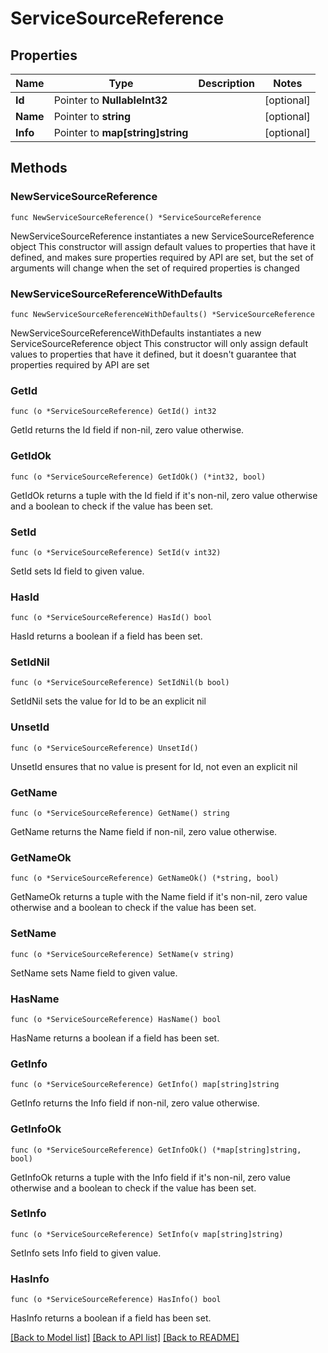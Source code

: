 # ServiceSourceReference

## Properties

Name | Type | Description | Notes
------------ | ------------- | ------------- | -------------
**Id** | Pointer to **NullableInt32** |  | [optional] 
**Name** | Pointer to **string** |  | [optional] 
**Info** | Pointer to **map[string]string** |  | [optional] 

## Methods

### NewServiceSourceReference

`func NewServiceSourceReference() *ServiceSourceReference`

NewServiceSourceReference instantiates a new ServiceSourceReference object
This constructor will assign default values to properties that have it defined,
and makes sure properties required by API are set, but the set of arguments
will change when the set of required properties is changed

### NewServiceSourceReferenceWithDefaults

`func NewServiceSourceReferenceWithDefaults() *ServiceSourceReference`

NewServiceSourceReferenceWithDefaults instantiates a new ServiceSourceReference object
This constructor will only assign default values to properties that have it defined,
but it doesn't guarantee that properties required by API are set

### GetId

`func (o *ServiceSourceReference) GetId() int32`

GetId returns the Id field if non-nil, zero value otherwise.

### GetIdOk

`func (o *ServiceSourceReference) GetIdOk() (*int32, bool)`

GetIdOk returns a tuple with the Id field if it's non-nil, zero value otherwise
and a boolean to check if the value has been set.

### SetId

`func (o *ServiceSourceReference) SetId(v int32)`

SetId sets Id field to given value.

### HasId

`func (o *ServiceSourceReference) HasId() bool`

HasId returns a boolean if a field has been set.

### SetIdNil

`func (o *ServiceSourceReference) SetIdNil(b bool)`

 SetIdNil sets the value for Id to be an explicit nil

### UnsetId
`func (o *ServiceSourceReference) UnsetId()`

UnsetId ensures that no value is present for Id, not even an explicit nil
### GetName

`func (o *ServiceSourceReference) GetName() string`

GetName returns the Name field if non-nil, zero value otherwise.

### GetNameOk

`func (o *ServiceSourceReference) GetNameOk() (*string, bool)`

GetNameOk returns a tuple with the Name field if it's non-nil, zero value otherwise
and a boolean to check if the value has been set.

### SetName

`func (o *ServiceSourceReference) SetName(v string)`

SetName sets Name field to given value.

### HasName

`func (o *ServiceSourceReference) HasName() bool`

HasName returns a boolean if a field has been set.

### GetInfo

`func (o *ServiceSourceReference) GetInfo() map[string]string`

GetInfo returns the Info field if non-nil, zero value otherwise.

### GetInfoOk

`func (o *ServiceSourceReference) GetInfoOk() (*map[string]string, bool)`

GetInfoOk returns a tuple with the Info field if it's non-nil, zero value otherwise
and a boolean to check if the value has been set.

### SetInfo

`func (o *ServiceSourceReference) SetInfo(v map[string]string)`

SetInfo sets Info field to given value.

### HasInfo

`func (o *ServiceSourceReference) HasInfo() bool`

HasInfo returns a boolean if a field has been set.


[[Back to Model list]](../README.md#documentation-for-models) [[Back to API list]](../README.md#documentation-for-api-endpoints) [[Back to README]](../README.md)


